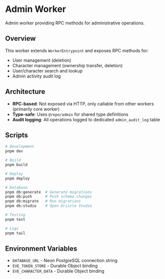 # Admin Worker

Admin worker providing RPC methods for administrative operations.

## Overview

This worker extends `WorkerEntrypoint` and exposes RPC methods for:

- User management (deletion)
- Character management (ownership transfer, deletion)
- User/character search and lookup
- Admin activity audit log

## Architecture

- **RPC-based**: Not exposed via HTTP, only callable from other workers (primarily core worker)
- **Type-safe**: Uses `@repo/admin` for shared type definitions
- **Audit logging**: All operations logged to dedicated `admin_audit_log` table

## Scripts

```bash
# Development
pnpm dev

# Build
pnpm build

# Deploy
pnpm deploy

# Database
pnpm db:generate  # Generate migrations
pnpm db:push      # Push schema changes
pnpm db:migrate   # Run migrations
pnpm db:studio    # Open Drizzle Studio

# Testing
pnpm test

# Logs
pnpm tail
```

## Environment Variables

- `DATABASE_URL` - Neon PostgreSQL connection string
- `EVE_TOKEN_STORE` - Durable Object binding
- `EVE_CHARACTER_DATA` - Durable Object binding
